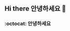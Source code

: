 ## Hi there 안녕하세요  👋
### :octocat: 안녕하세요 
<!--
![badge](https://img.shields.io/badge/Hanbit%20Cat-Hello%20GitHub-orange)
-화이팅
**hatae01/hatae01** is a ✨ _special_ ✨ repository because its `README.md` (this file) appears on your GitHub profile.


Here are some ideas to get you started:
                   
- 🔭 I’m currently working on ...pro
- 🌱 I’m currently learning ...
- 👯 I’m looking to collaborate on ...
- 🤔 I’m looking for help with ...
- 💬 Ask me about ...
- 📫 How to reach me: ...
- 😄 Pronouns: ...
- ⚡ Fun fact: ...
-->

